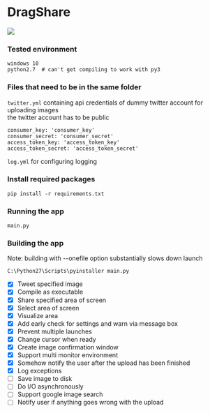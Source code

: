 # DragShare

![](https://j.gifs.com/Rgz5XO.gif)

### Tested environment
```
windows 10
python2.7  # can't get compiling to work with py3
```

### Files that need to be in the same folder
`twitter.yml` containing api credentials of dummy twitter account for uploading images  
the twitter account has to be public
```
consumer_key: 'consumer_key'
consumer_secret: 'consumer_secret'
access_token_key: 'access_token_key'
access_token_secret: 'access_token_secret'
```
`log.yml` for configuring logging

### Install required packages
```
pip install -r requirements.txt
```

### Running the app
```
main.py
```

### Building the app
Note: building with --onefile option substantially slows down launch
```
C:\Python27\Scripts\pyinstaller main.py
```

- [x] Tweet specified image
- [x] Compile as executable
- [x] Share specified area of screen
- [x] Select area of screen
- [x] Visualize area
- [x] Add early check for settings and warn via message box
- [x] Prevent multiple launches
- [x] Change cursor when ready
- [x] Create image confirmation window
- [x] Support multi monitor environment
- [x] Somehow notify the user after the upload has been finished
- [x] Log exceptions
- [ ] Save image to disk
- [ ] Do I/O asynchronously
- [ ] Support google image search
- [ ] Notify user if anything goes wrong with the upload
